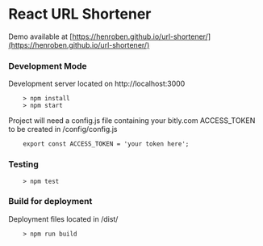 # React URL Shortener

Demo available at [https://henroben.github.io/url-shortener/](https://henroben.github.io/url-shortener/)

### Development Mode ###

Development server located on http://localhost:3000

```
	> npm install
	> npm start
```

Project will need a config.js file containing your bitly.com ACCESS_TOKEN to be created in /config/config.js

```
	export const ACCESS_TOKEN = 'your token here';
```

### Testing ###

```
	> npm test
```

### Build for deployment ###

Deployment files located in /dist/

```
	> npm run build
```